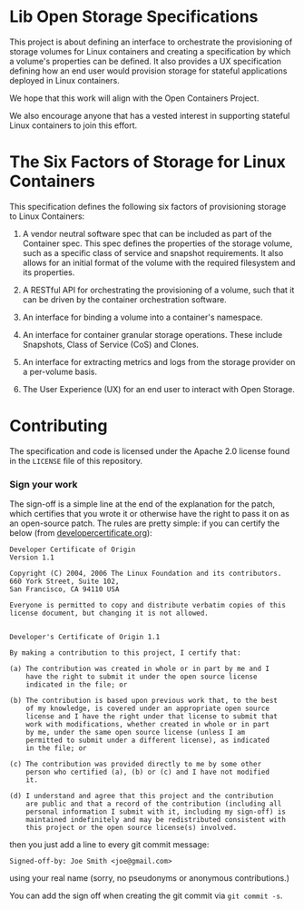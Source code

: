 # Lib Open Storage Specifications

This project is about defining an interface to orchestrate the provisioning of storage volumes for Linux containers and creating a specification by which a volume's properties can be defined.  It also provides a UX specification defining how an end user would provision storage for stateful applications deployed in Linux containers.

We hope that this work will align with the Open Containers Project.

We also encourage anyone that has a vested interest in supporting stateful Linux containers to join this effort. 

# The Six Factors of Storage for Linux Containers

This specification defines the following six factors of provisioning storage to Linux Containers:

1. A vendor neutral software spec that can be included as part of the Container spec.  This spec defines the properties of the storage volume, such as a specific class of service and snapshot requirements.  It also allows for an initial format of the volume with the required filesystem and its properties.

2. A RESTful API for orchestrating the provisioning of a volume, such that it can be driven by the container orchestration software.

3. An interface for binding a volume into a container's namespace.

4. An interface for container granular storage operations.  These include Snapshots, Class of Service (CoS) and Clones.

5. An interface for extracting metrics and logs from the storage provider on a per-volume basis.

6. The User Experience (UX) for an end user to interact with Open Storage.

# Contributing

The specification and code is licensed under the Apache 2.0 license found in 
the `LICENSE` file of this repository.  

### Sign your work

The sign-off is a simple line at the end of the explanation for the
patch, which certifies that you wrote it or otherwise have the right to
pass it on as an open-source patch.  The rules are pretty simple: if you
can certify the below (from
[developercertificate.org](http://developercertificate.org/)):

```
Developer Certificate of Origin
Version 1.1

Copyright (C) 2004, 2006 The Linux Foundation and its contributors.
660 York Street, Suite 102,
San Francisco, CA 94110 USA

Everyone is permitted to copy and distribute verbatim copies of this
license document, but changing it is not allowed.


Developer's Certificate of Origin 1.1

By making a contribution to this project, I certify that:

(a) The contribution was created in whole or in part by me and I
    have the right to submit it under the open source license
    indicated in the file; or

(b) The contribution is based upon previous work that, to the best
    of my knowledge, is covered under an appropriate open source
    license and I have the right under that license to submit that
    work with modifications, whether created in whole or in part
    by me, under the same open source license (unless I am
    permitted to submit under a different license), as indicated
    in the file; or

(c) The contribution was provided directly to me by some other
    person who certified (a), (b) or (c) and I have not modified
    it.

(d) I understand and agree that this project and the contribution
    are public and that a record of the contribution (including all
    personal information I submit with it, including my sign-off) is
    maintained indefinitely and may be redistributed consistent with
    this project or the open source license(s) involved.
```

then you just add a line to every git commit message:

    Signed-off-by: Joe Smith <joe@gmail.com>

using your real name (sorry, no pseudonyms or anonymous contributions.)

You can add the sign off when creating the git commit via `git commit -s`.
